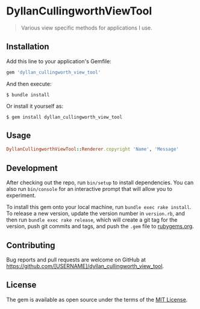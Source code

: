 # DyllanCullingworthViewTool

> Various view specific methods for applications I use.

## Installation

Add this line to your application's Gemfile:

```ruby
gem 'dyllan_cullingworth_view_tool'
```

And then execute:

    $ bundle install

Or install it yourself as:

    $ gem install dyllan_cullingworth_view_tool

## Usage

```ruby
DyllanCullingworthViewTool::Renderer.copyright 'Name', 'Message'
```

## Development

After checking out the repo, run `bin/setup` to install dependencies. You can also run `bin/console` for an interactive prompt that will allow you to experiment.

To install this gem onto your local machine, run `bundle exec rake install`. To release a new version, update the version number in `version.rb`, and then run `bundle exec rake release`, which will create a git tag for the version, push git commits and tags, and push the `.gem` file to [rubygems.org](https://rubygems.org).

## Contributing

Bug reports and pull requests are welcome on GitHub at https://github.com/[USERNAME]/dyllan_cullingworth_view_tool.


## License

The gem is available as open source under the terms of the [MIT License](https://opensource.org/licenses/MIT).

